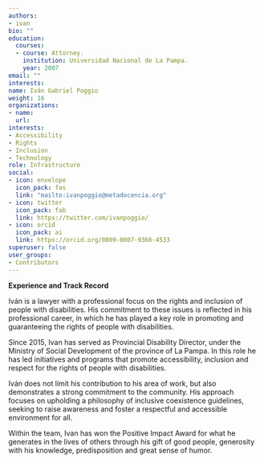 ```yaml
---
authors:
- ivan
bio: ""
education:
  courses:
  - course: Attorney.
    institution: Universidad Nacional de La Pampa.  
    year: 2007
email: ""
interests:
name: Iván Gabriel Poggio
weight: 16
organizations:
- name: 
  url: 
interests:
- Accessibility
- Rights
- Inclusion
- Technology
role: Infrastructure
social:
- icon: envelope
  icon_pack: fas
  link: "mailto:ivanpoggio@metadocencia.org"
- icon: twitter
  icon_pack: fab
  link: https://twitter.com/ivanpoggio/
- icon: orcid
  icon_pack: ai
  link: https://orcid.org/0009-0007-9366-4533
superuser: false
user_groups:
- Contributors
---
```


**Experience and Track Record**

Iván is a lawyer with a professional focus on the rights and inclusion of people with disabilities. His commitment to these issues is reflected in his professional career, in which he has played a key role in promoting and guaranteeing the rights of people with disabilities.

Since 2015, Ivan has served as Provincial Disability Director, under the Ministry of Social Development of the province of La Pampa. In this role he has led initiatives and programs that promote accessibility, inclusion and respect for the rights of people with disabilities.

Iván does not limit his contribution to his area of work, but also demonstrates a strong commitment to the community. His approach focuses on upholding a philosophy of inclusive coexistence guidelines, seeking to raise awareness and foster a respectful and accessible environment for all.

Within the team, Ivan has won the Positive Impact Award for what he generates in the lives of others through his gift of good people, generosity with his knowledge, predisposition and great sense of humor.
